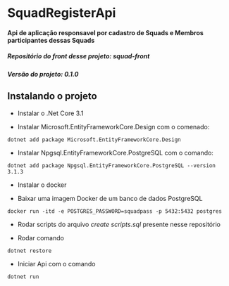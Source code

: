 # SquadRegisterApi

#### Api de aplicação responsavel por cadastro de Squads e Membros participantes dessas Squads
##### Repositório do front desse projeto: squad-front
##### Versão do projeto: 0.1.0

## Instalando o projeto

- Instalar o .Net Core 3.1

- Instalar Microsoft.EntityFrameworkCore.Design com o comenado:

`dotnet add package Microsoft.EntityFrameworkCore.Design`

- Instalar Npgsql.EntityFrameworkCore.PostgreSQL com o comando:

`dotnet add package Npgsql.EntityFrameworkCore.PostgreSQL --version 3.1.3`

- Instalar o docker

- Baixar uma imagem Docker de um banco de dados PostgreSQL

`docker run -itd -e POSTGRES_PASSWORD=squadpass -p 5432:5432 postgres`

- Rodar scripts do arquivo *create scripts.sql* presente nesse repositório

- Rodar comando

`dotnet restore`

- Iniciar Api com o comando

`dotnet run`
